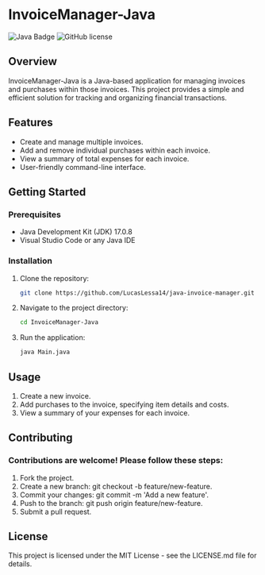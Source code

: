 # InvoiceManager-Java

![Java Badge](https://img.shields.io/badge/Java-17.0.8-blue.svg)
![GitHub license](https://img.shields.io/badge/license-MIT-green.svg)

## Overview

InvoiceManager-Java is a Java-based application for managing invoices and purchases within those invoices. This project provides a simple and efficient solution for tracking and organizing financial transactions.

## Features

- Create and manage multiple invoices.
- Add and remove individual purchases within each invoice.
- View a summary of total expenses for each invoice.
- User-friendly command-line interface.

## Getting Started

### Prerequisites

- Java Development Kit (JDK) 17.0.8
- Visual Studio Code or any Java IDE

### Installation

1. Clone the repository:

   ```bash
   git clone https://github.com/LucasLessa14/java-invoice-manager.git
   ```

2. Navigate to the project directory:

   ```bash
   cd InvoiceManager-Java
   ```

3. Run the application:

    ```bash
    java Main.java
    ```
    
## Usage
1. Create a new invoice.
2. Add purchases to the invoice, specifying item details and costs.
3. View a summary of your expenses for each invoice.

## Contributing

### Contributions are welcome! Please follow these steps:

1. Fork the project.
2. Create a new branch: git checkout -b feature/new-feature.
3. Commit your changes: git commit -m 'Add a new feature'.
4. Push to the branch: git push origin feature/new-feature.
5. Submit a pull request.

## License
This project is licensed under the MIT License - see the LICENSE.md file for details.
